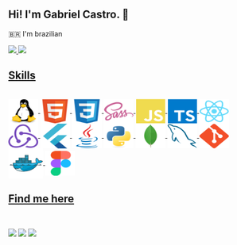 ## Hi! I'm Gabriel Castro. 👋

:brazil: I'm brazilian

<div>
  <a href="https://github.com/ga-brielcastro" />
  <img height="170em" src="https://github-readme-stats.vercel.app/api?username=ga-brielcastro&show_icons=true&theme=dark&include_all_commits=true&count_private=true" />
  <img height="170em" src="https://github-readme-stats.vercel.app/api/top-langs/?username=ga-brielcastro&layout=compact&langs_count=7&theme=dark" />
</div>
  
## Skills 

<div style="display: inline_block"><br/>
  <img align="center" alt="Linux" height="50" width="60" src="https://raw.githubusercontent.com/devicons/devicon/master/icons/linux/linux-original.svg">
  <img align="center" alt="HTML" height="50" width="60" src="https://raw.githubusercontent.com/devicons/devicon/master/icons/html5/html5-original.svg">
  <img align="center" alt="CSS" height="50" width="60" src="https://raw.githubusercontent.com/devicons/devicon/master/icons/css3/css3-original.svg">
  <img align="center" alt="SASS" height="50" width="60" src="https://raw.githubusercontent.com/devicons/devicon/master/icons/sass/sass-original.svg">
  <img align="center" alt="Js" height="50" width="60" src="https://raw.githubusercontent.com/devicons/devicon/master/icons/javascript/javascript-plain.svg">
  <img align="center" alt="Ts" height="50" width="60" src="https://raw.githubusercontent.com/devicons/devicon/master/icons/typescript/typescript-plain.svg">
  <img align="center" alt="React" height="50" width="60" src="https://raw.githubusercontent.com/devicons/devicon/master/icons/react/react-original.svg">
  <img align="center" alt="Redux" height="50" width="60" src="https://raw.githubusercontent.com/devicons/devicon/master/icons/redux/redux-original.svg">
  <img align="center" alt="Flutter" height="50" width="60" src="https://raw.githubusercontent.com/devicons/devicon/master/icons/flutter/flutter-original.svg">
  <img align="center" alt="Java" height="50" width="60" src="https://raw.githubusercontent.com/devicons/devicon/master/icons/java/java-original.svg">
  <img align="center" alt="Python" height="50" width="60" src="https://raw.githubusercontent.com/devicons/devicon/master/icons/python/python-original.svg">
  <img align="center" alt="MongoDB" height="50" width="60" src="https://raw.githubusercontent.com/devicons/devicon/master/icons/mongodb/mongodb-original.svg">
  <img align="center" alt="MySQL" height="50" width="60" src="https://raw.githubusercontent.com/devicons/devicon/master/icons/mysql/mysql-original.svg">
  <img align="center" alt="Git" height="50" width="60" src="https://raw.githubusercontent.com/devicons/devicon/master/icons/git/git-original.svg">
  <img align="center" alt="Docker" height="60" width="70" src="https://raw.githubusercontent.com/devicons/devicon/master/icons/docker/docker-original.svg">
  <img align="center" alt="Figma" height="50" width="60" src="https://raw.githubusercontent.com/devicons/devicon/master/icons/figma/figma-original.svg">
 
</div>

## Find me here

<div style="display: inline_block"><br/>
  
  <a href="https://www.linkedin.com/in/gabrielsouzacastro/" target="_blank"><img src="https://img.shields.io/badge/-LinkedIn-%230077B5?style=for-the-badge&logo=linkedin&logoColor=white" target="_blank" /></a>
  <a href="https://instagram.com/gabrielcastrodev" target="_blank"><img src="https://img.shields.io/badge/Instagram-E4405F?style=for-the-badge&logo=instagram&logoColor=white" target="_blank" /></a>
  <a href="https://www.youtube.com/channel/UCgEENLYqE9UTmwpPK-gJ4fg" target="_blank"><img src="https://img.shields.io/badge/YouTube-FF0000?style=for-the-badge&logo=youtube&logoColor=white" target="_blank" /></a>
  
</div>
